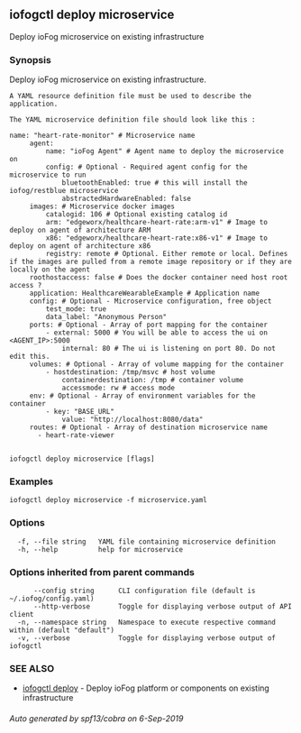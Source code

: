 ## iofogctl deploy microservice

Deploy ioFog microservice on existing infrastructure

### Synopsis

Deploy ioFog microservice on existing infrastructure.
	
	A YAML resource definition file must be used to describe the application.
	
	The YAML microservice definition file should look like this :
```
name: "heart-rate-monitor" # Microservice name
	 agent:
		 name: "ioFog Agent" # Agent name to deploy the microservice on
		 config: # Optional - Required agent config for the microservice to run
			 bluetoothEnabled: true # this will install the iofog/restblue microservice
			 abstractedHardwareEnabled: false
	 images: # Microservice docker images
		 catalogid: 106 # Optional existing catalog id
		 arm: "edgeworx/healthcare-heart-rate:arm-v1" # Image to deploy on agent of architecture ARM
		 x86: "edgeworx/healthcare-heart-rate:x86-v1" # Image to deploy on agent of architecture x86
		 registry: remote # Optional. Either remote or local. Defines if the images are pulled from a remote image repository or if they are locally on the agent
	 roothostaccess: false # Does the docker container need host root access ?
	 application: HealthcareWearableExample # Application name
	 config: # Optional - Microservice configuration, free object
		 test_mode: true
		 data_label: "Anonymous Person"
	 ports: # Optional - Array of port mapping for the container
		 - external: 5000 # You will be able to access the ui on <AGENT_IP>:5000
			 internal: 80 # The ui is listening on port 80. Do not edit this.
	 volumes: # Optional - Array of volume mapping for the container
		 - hostdestination: /tmp/msvc # host volume
			 containerdestination: /tmp # container volume
			 accessmode: rw # access mode
	 env: # Optional - Array of environment variables for the container
		 - key: "BASE_URL"
			 value: "http://localhost:8080/data"
	 routes: # Optional - Array of destination microservice name
	   - heart-rate-viewer
	
```


```
iofogctl deploy microservice [flags]
```

### Examples

```
iofogctl deploy microservice -f microservice.yaml
```

### Options

```
  -f, --file string   YAML file containing microservice definition
  -h, --help          help for microservice
```

### Options inherited from parent commands

```
      --config string      CLI configuration file (default is ~/.iofog/config.yaml)
      --http-verbose       Toggle for displaying verbose output of API client
  -n, --namespace string   Namespace to execute respective command within (default "default")
  -v, --verbose            Toggle for displaying verbose output of iofogctl
```

### SEE ALSO

* [iofogctl deploy](iofogctl_deploy.md)	 - Deploy ioFog platform or components on existing infrastructure

###### Auto generated by spf13/cobra on 6-Sep-2019
